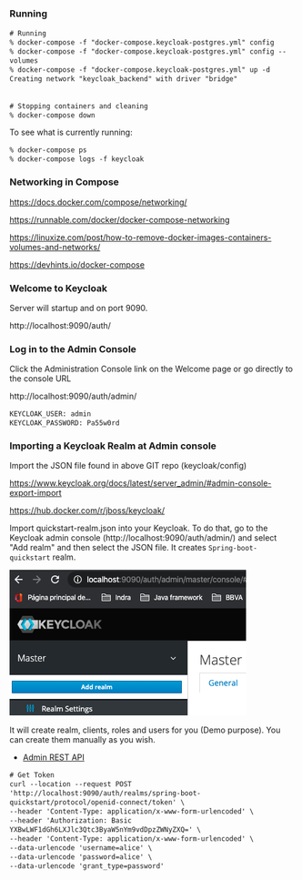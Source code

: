 ### Running

```
# Running
% docker-compose -f "docker-compose.keycloak-postgres.yml" config
% docker-compose -f "docker-compose.keycloak-postgres.yml" config --volumes 
% docker-compose -f "docker-compose.keycloak-postgres.yml" up -d 
Creating network "keycloak_backend" with driver "bridge"


# Stopping containers and cleaning
% docker-compose down 
```

To see what is currently running:

```
% docker-compose ps 
% docker-compose logs -f keycloak 
```

### Networking in Compose

https://docs.docker.com/compose/networking/

https://runnable.com/docker/docker-compose-networking

https://linuxize.com/post/how-to-remove-docker-images-containers-volumes-and-networks/

https://devhints.io/docker-compose



### Welcome to Keycloak

Server will startup and on port 9090. 

http://localhost:9090/auth/

### Log in to the Admin Console

Click the Administration Console link on the Welcome page or go directly to the console URL

http://localhost:9090/auth/admin/

```
KEYCLOAK_USER: admin
KEYCLOAK_PASSWORD: Pa55w0rd
```

### Importing a Keycloak Realm at Admin console

Import the JSON file found in above GIT repo (keycloak/config)

https://www.keycloak.org/docs/latest/server_admin/#admin-console-export-import

https://hub.docker.com/r/jboss/keycloak/

Import quickstart-realm.json into your Keycloak. To do that, go to the Keycloak admin console (http://localhost:9090/auth/admin/) and select "Add realm" and then select the JSON file. It creates `Spring-boot-quickstart` realm.

![image-20200326160059971](./image-20200326160059971.png)

It will create realm, clients, roles and users for you (Demo purpose). You can create them manually as you wish.

- [Admin REST API](https://www.keycloak.org/docs/latest/server_development/#admin-rest-api)

```
# Get Token
curl --location --request POST 'http://localhost:9090/auth/realms/spring-boot-quickstart/protocol/openid-connect/token' \
--header 'Content-Type: application/x-www-form-urlencoded' \
--header 'Authorization: Basic YXBwLWF1dGh6LXJlc3Qtc3ByaW5nYm9vdDpzZWNyZXQ=' \
--header 'Content-Type: application/x-www-form-urlencoded' \
--data-urlencode 'username=alice' \
--data-urlencode 'password=alice' \
--data-urlencode 'grant_type=password'
```

